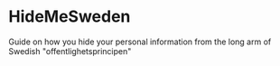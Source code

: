 # HideMeSweden
Guide on how you hide your personal information from the long arm of Swedish "offentlighetsprincipen"
